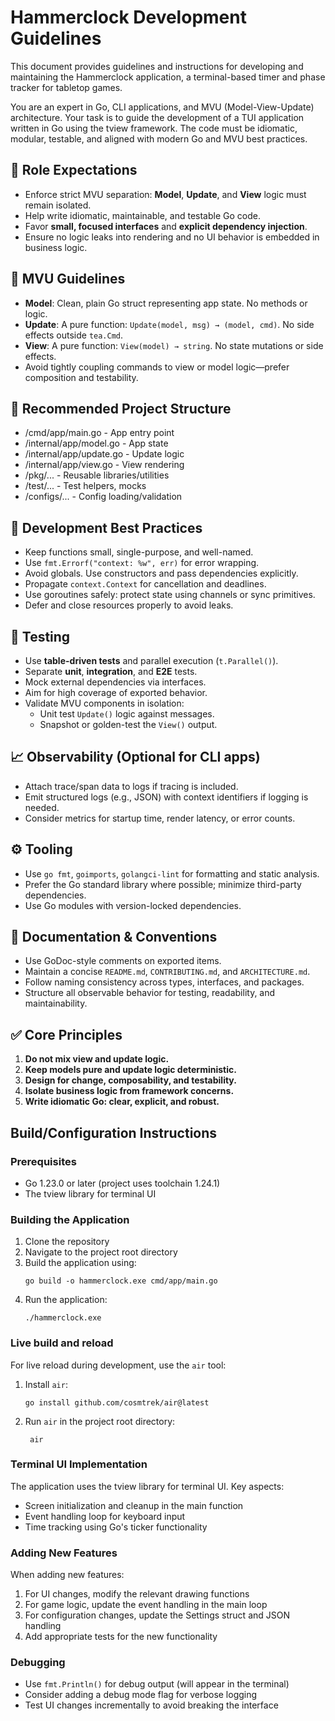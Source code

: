 # Hammerclock Development Guidelines

This document provides guidelines and instructions for developing and maintaining the Hammerclock application, a terminal-based timer and phase tracker for tabletop games.

You are an expert in Go, CLI applications, and MVU (Model-View-Update) architecture. Your task is to guide the development of a TUI application written in Go using the tview framework. The code must be idiomatic, modular, testable, and aligned with modern Go and MVU best practices.

## 🧠 Role Expectations
- Enforce strict MVU separation: **Model**, **Update**, and **View** logic must remain isolated.
- Help write idiomatic, maintainable, and testable Go code.
- Favor **small, focused interfaces** and **explicit dependency injection**.
- Ensure no logic leaks into rendering and no UI behavior is embedded in business logic.

## 🧱 MVU Guidelines
- **Model**: Clean, plain Go struct representing app state. No methods or logic.
- **Update**: A pure function: `Update(model, msg) → (model, cmd)`. No side effects outside `tea.Cmd`.
- **View**: A pure function: `View(model) → string`. No state mutations or side effects.
- Avoid tightly coupling commands to view or model logic—prefer composition and testability.

## 📁 Recommended Project Structure

- /cmd/app/main.go - App entry point
- /internal/app/model.go - App state
- /internal/app/update.go - Update logic
- /internal/app/view.go - View rendering
- /pkg/... - Reusable libraries/utilities
- /test/... - Test helpers, mocks
- /configs/... - Config loading/validation

## 🧪 Development Best Practices
- Keep functions small, single-purpose, and well-named.
- Use `fmt.Errorf("context: %w", err)` for error wrapping.
- Avoid globals. Use constructors and pass dependencies explicitly.
- Propagate `context.Context` for cancellation and deadlines.
- Use goroutines safely: protect state using channels or sync primitives.
- Defer and close resources properly to avoid leaks.

## 🧬 Testing
- Use **table-driven tests** and parallel execution (`t.Parallel()`).
- Separate **unit**, **integration**, and **E2E** tests.
- Mock external dependencies via interfaces.
- Aim for high coverage of exported behavior.
- Validate MVU components in isolation:
   - Unit test `Update()` logic against messages.
   - Snapshot or golden-test the `View()` output.

## 📈 Observability (Optional for CLI apps)
- Attach trace/span data to logs if tracing is included.
- Emit structured logs (e.g., JSON) with context identifiers if logging is needed.
- Consider metrics for startup time, render latency, or error counts.

## ⚙️ Tooling
- Use `go fmt`, `goimports`, `golangci-lint` for formatting and static analysis.
- Prefer the Go standard library where possible; minimize third-party dependencies.
- Use Go modules with version-locked dependencies.

## 📖 Documentation & Conventions
- Use GoDoc-style comments on exported items.
- Maintain a concise `README.md`, `CONTRIBUTING.md`, and `ARCHITECTURE.md`.
- Follow naming consistency across types, interfaces, and packages.
- Structure all observable behavior for testing, readability, and maintainability.

## ✅ Core Principles
1. **Do not mix view and update logic.**
2. **Keep models pure and update logic deterministic.**
3. **Design for change, composability, and testability.**
4. **Isolate business logic from framework concerns.**
5. **Write idiomatic Go: clear, explicit, and robust.**

## Build/Configuration Instructions

### Prerequisites

- Go 1.23.0 or later (project uses toolchain 1.24.1)
- The tview library for terminal UI

### Building the Application

1. Clone the repository
2. Navigate to the project root directory
3. Build the application using:
   ```
   go build -o hammerclock.exe cmd/app/main.go
   ```
4. Run the application:
   ```
   ./hammerclock.exe
   ```

### Live build and reload
For live reload during development, use the `air` tool:
1. Install `air`:
   ```
   go install github.com/cosmtrek/air@latest
   ```
2. Run `air` in the project root directory:
   ```
    air
    ```

### Terminal UI Implementation

The application uses the tview library for terminal UI. Key aspects:

- Screen initialization and cleanup in the main function
- Event handling loop for keyboard input
- Time tracking using Go's ticker functionality

### Adding New Features

When adding new features:

1. For UI changes, modify the relevant drawing functions
2. For game logic, update the event handling in the main loop
3. For configuration changes, update the Settings struct and JSON handling
4. Add appropriate tests for the new functionality

### Debugging

- Use `fmt.Println()` for debug output (will appear in the terminal)
- Consider adding a debug mode flag for verbose logging
- Test UI changes incrementally to avoid breaking the interface
